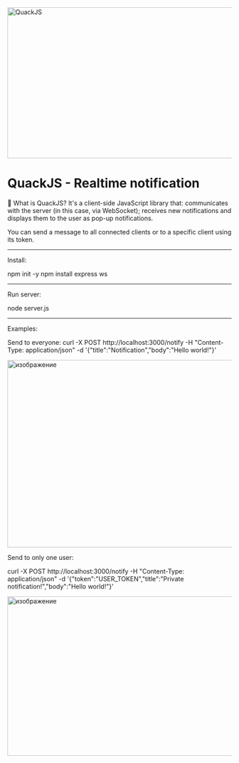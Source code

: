 <img width="1189" height="339" alt="QuackJS" src="https://github.com/user-attachments/assets/cff11e3e-4f18-4872-9970-9ed841be2d0f" />



# QuackJS - Realtime notification
🦆 What is QuackJS? It's a client-side JavaScript library that: communicates with the server (in this case, via WebSocket);
receives new notifications and displays them to the user as pop-up notifications.

You can send a message to all connected clients or to a specific client using its token.
_______________________

Install:

npm init -y
npm install express ws
_______________________

Run server:

node server.js
_______________________


Examples:

Send to everyone: curl -X POST http://localhost:3000/notify -H "Content-Type: application/json" -d '{"title":"Notification","body":"Hello world!"}'

<img width="1302" height="421" alt="изображение" src="https://github.com/user-attachments/assets/3aac100b-d027-49aa-98fe-5661967b242c" />


Send to only one user:

curl -X POST http://localhost:3000/notify -H "Content-Type: application/json" -d '{"token":"USER_TOKEN","title":"Private notification!","body":"Hello world!"}'

<img width="1402" height="358" alt="изображение" src="https://github.com/user-attachments/assets/66dc715c-5883-4fd8-b1cd-a1b32681b1a3" />


